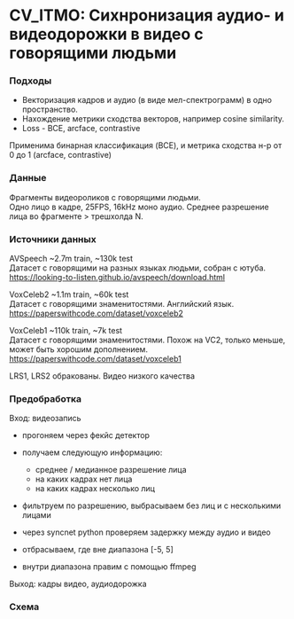# CV_ITMO: Сихнронизация аудио- и видеодорожки в видео с говорящими людьми

### Подходы

- Векторизация кадров и аудио (в виде мел-спектрограмм) в одно пространство.
- Нахождение метрики сходства векторов, например cosine similarity.
- Loss - BCE, arcface, contrastive

Применима бинарная классификация (BCE), и метрика сходства н-р от 0 до 1 (arcface, contrastive)

### Данные

Фрагменты видеороликов с говорящими людьми. <br>
Одно лицо в кадре, 25FPS, 16kHz моно аудио.
Среднее разрешение лица во фрагменте > трешхолда N.

### Источники данных

AVSpeech
~2.7m train, ~130k test <br>
Датасет с говорящими на разных языках людьми, собран с ютуба. <br>
https://looking-to-listen.github.io/avspeech/download.html <br>

VoxCeleb2
~1.1m train, ~60k test <br>
Датасет с говорящими знаменитостями. Английский язык. <br>
https://paperswithcode.com/dataset/voxceleb2

VoxCeleb1
~110k train, ~7k test <br>
Датасет с говорящими знаменитостями.
Похож на VC2, только меньше, может быть хорошим дополнением.<br>
https://paperswithcode.com/dataset/voxceleb1

LRS1, LRS2 обракованы. Видео низкого качества

### Предобработка

Вход: видеозапись
- прогоняем через фекйс детектор
- получаем следующую информацию:
  - среднее / медианное разрешение лица 
  - на каких кадрах нет лица
  - на каких кадрах несколько лиц
  
- фильтруем по разрешению, выбрасываем без лиц и с несколькими лицами
- через syncnet python проверяем задержку между аудио и видео
- отбрасываем, где вне диапазона [-5, 5]
- внутри диапазона правим с помощью ffmpeg

Выход: кадры видео, аудиодорожка

### Схема

